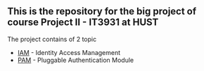 ## This is the repository for the big project of course Project II - IT3931 at HUST

The project contains of 2 topic 

- [IAM](/IAM/) - Identity Access Management
- [PAM](/PAM/) - Pluggable Authentication Module

